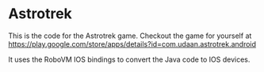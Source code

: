 # Astrotrek

This is the code for the Astrotrek game.  Checkout the game for yourself at https://play.google.com/store/apps/details?id=com.udaan.astrotrek.android

It uses the RoboVM IOS bindings to convert the Java code to IOS devices.
